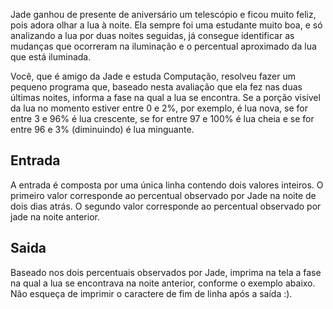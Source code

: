 Jade ganhou de presente de aniversário um telescópio e ficou muito feliz, pois adora olhar a lua à noite. Ela sempre foi uma estudante muito boa, e só analizando a lua por duas noites seguidas, já consegue identificar as mudanças que ocorreram na iluminação e o percentual aproximado da lua que está iluminada.


Você, que é amigo da Jade e estuda Computação, resolveu fazer um pequeno programa que, baseado nesta avaliação que ela fez nas duas últimas noites, informa a fase na qual a lua se encontra. Se a porção visível da lua no momento estiver entre 0 e 2%, por exemplo, é lua nova, se for entre 3 e 96% é lua crescente, se for entre 97 e 100% é lua cheia e se for entre 96 e 3% (diminuindo) é lua minguante.



## Entrada

A entrada é composta por uma única linha contendo dois valores inteiros. O primeiro valor corresponde ao percentual observado por Jade na noite de dois dias atrás. O segundo valor corresponde ao percentual observado por jade na noite anterior.

## Saida

Baseado nos dois percentuais observados por Jade, imprima na tela a fase na qual a lua se encontrava na noite anterior, conforme o exemplo abaixo. Não esqueça de imprimir o caractere de fim de linha após a saída :).

